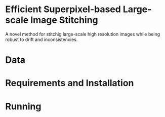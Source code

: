# Efficient Superpixel-based Large-scale Image Stitching
A novel method for stitchig large-scale high resolution images while being robust to drift and inconsistencies. 
# Data

# Requirements and Installation

# Running
